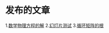 # 发布的文章

1.[数学物理方程的解](./htmls/mathphysics-equations.html)
2.[幻灯片测试](./htmls/test.html)
3.[循环矩阵的根](./markdown/frouier%20matrix%2Cn-unitary-root.md)